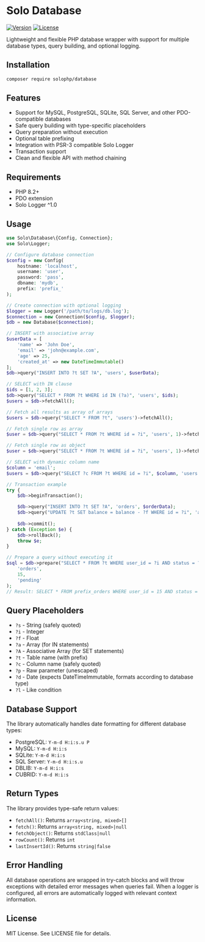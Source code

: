 # Solo Database

[![Version](https://img.shields.io/badge/version-2.6.0-blue.svg)](https://github.com/solophp/database)
[![License](https://img.shields.io/badge/license-MIT-green.svg)](https://opensource.org/licenses/MIT)

Lightweight and flexible PHP database wrapper with support for multiple database types, query building, and optional logging.

## Installation

```bash
composer require solophp/database
```

## Features

- Support for MySQL, PostgreSQL, SQLite, SQL Server, and other PDO-compatible databases
- Safe query building with type-specific placeholders
- Query preparation without execution
- Optional table prefixing
- Integration with PSR-3 compatible Solo Logger
- Transaction support
- Clean and flexible API with method chaining

## Requirements

- PHP 8.2+
- PDO extension
- Solo Logger ^1.0

## Usage

```php
use Solo\Database\{Config, Connection};
use Solo\Logger;

// Configure database connection
$config = new Config(
    hostname: 'localhost',
    username: 'user',
    password: 'pass',
    dbname: 'mydb',
    prefix: 'prefix_'
);

// Create connection with optional logging
$logger = new Logger('/path/to/logs/db.log');
$connection = new Connection($config, $logger);
$db = new Database($connection);

// INSERT with associative array
$userData = [
    'name' => 'John Doe',
    'email' => 'john@example.com',
    'age' => 25,
    'created_at' => new DateTimeImmutable()
];
$db->query("INSERT INTO ?t SET ?A", 'users', $userData);

// SELECT with IN clause
$ids = [1, 2, 3];
$db->query("SELECT * FROM ?t WHERE id IN (?a)", 'users', $ids);
$users = $db->fetchAll();

// Fetch all results as array of arrays
$users = $db->query("SELECT * FROM ?t", 'users')->fetchAll();

// Fetch single row as array
$user = $db->query("SELECT * FROM ?t WHERE id = ?i", 'users', 1)->fetch();

// Fetch single row as object
$user = $db->query("SELECT * FROM ?t WHERE id = ?i", 'users', 1)->fetchObject();

// SELECT with dynamic column name
$column = 'email';
$users = $db->query("SELECT ?c FROM ?t WHERE id = ?i", $column, 'users', 1)->fetch();

// Transaction example
try {
    $db->beginTransaction();

    $db->query("INSERT INTO ?t SET ?A", 'orders', $orderData);
    $db->query("UPDATE ?t SET balance = balance - ?f WHERE id = ?i", 'accounts', $amount, $userId);
    
    $db->commit();
} catch (Exception $e) {
    $db->rollBack();
    throw $e;
}

// Prepare a query without executing it
$sql = $db->prepare("SELECT * FROM ?t WHERE user_id = ?i AND status = ?s", 
    'orders',
    15,
    'pending'
);
// Result: SELECT * FROM prefix_orders WHERE user_id = 15 AND status = 'pending'
```

## Query Placeholders

- `?s` - String (safely quoted)
- `?i` - Integer
- `?f` - Float
- `?a` - Array (for IN statements)
- `?A` - Associative Array (for SET statements)
- `?t` - Table name (with prefix)
- `?c` - Column name (safely quoted)
- `?p` - Raw parameter (unescaped)
- `?d` - Date (expects DateTimeImmutable, formats according to database type)
- `?l` - Like condition

## Database Support

The library automatically handles date formatting for different database types:

- PostgreSQL: `Y-m-d H:i:s.u P`
- MySQL: `Y-m-d H:i:s`
- SQLite: `Y-m-d H:i:s`
- SQL Server: `Y-m-d H:i:s.u`
- DBLIB: `Y-m-d H:i:s`
- CUBRID: `Y-m-d H:i:s`

## Return Types

The library provides type-safe return values:

- `fetchAll()`: Returns `array<string, mixed>[]`
- `fetch()`: Returns `array<string, mixed>|null`
- `fetchObject()`: Returns `stdClass|null`
- `rowCount()`: Returns `int`
- `lastInsertId()`: Returns `string|false`

## Error Handling

All database operations are wrapped in try-catch blocks and will throw exceptions with detailed error messages when queries fail. When a logger is configured, all errors are automatically logged with relevant context information.

## License

MIT License. See LICENSE file for details.
```